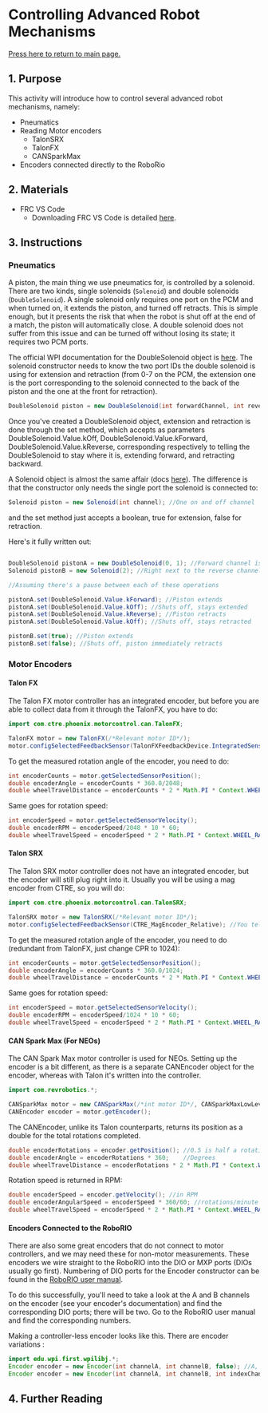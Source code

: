 # Controlling Advanced Robot Mechanisms

[Press here to return to main page.](https://github.com/iron-claw-972/Curriculum2020)

## 1. Purpose

This activity will introduce how to control several advanced robot mechanisms, namely:
- Pneumatics
- Reading Motor encoders
  - TalonSRX
  - TalonFX
  - CANSparkMax
- Encoders connected directly to the RoboRio

## 2. Materials

- FRC VS Code
  - Downloading FRC VS Code is detailed [here](https://github.com/iron-claw-972/Curriculum2020/blob/master/InstallingFrcPrereqs.md#frc-vscode).

## 3. Instructions

### Pneumatics

A piston, the main thing we use pneumatics for, is controlled by a solenoid. There are two kinds, single solenoids (```Solenoid```) and double solenoids (```DoubleSolenoid```). A single solenoid only requires one port on the PCM and when turned on, it extends the piston, and turned off retracts. This is simple enough, but it presents the risk that when the robot is shut off at the end of a match, the piston will automatically close. A double solenoid does not suffer from this issue and can be turned off without losing its state; it requires two PCM ports. 

The official WPI documentation for the DoubleSolenoid object is [here](https://first.wpi.edu/FRC/roborio/release/docs/java/edu/wpi/first/wpilibj/DoubleSolenoid.html). 
The solenoid constructor needs to know the two port IDs the double solenoid is using for extension and retraction (from 0-7 on the PCM, the extension one is the port corresponding to the solenoid connected to the back of the piston and the one at the front for retraction). 

```java 
DoubleSolenoid piston = new DoubleSolenoid(int forwardChannel, int reverseChannel); //forwardChannel for extension, reverseChannel for retraction, from 0 - 7
```

Once you've created a DoubleSolenoid object, extension and retraction is done through the set method, which accepts as parameters DoubleSolenoid.Value.kOff, DoubleSolenoid.Value.kForward, DoubleSolenoid.Value.kReverse, corresponding respectively to telling the DoubleSolenoid to stay where it is, extending forward, and retracting backward. 

A Solenoid object is almost the same affair (docs [here](https://first.wpi.edu/FRC/roborio/release/docs/java/edu/wpi/first/wpilibj/Solenoid.html)). The difference is that the constructor only needs the single port the solenoid is connected to:

```java 
Solenoid piston = new Solenoid(int channel); //One on and off channel
```

and the set method just accepts a boolean, true for extension, false for retraction. 

Here's it fully written out:

```java

DoubleSolenoid pistonA = new DoubleSolenoid(0, 1); //Forward channel is leftmost port on PCM and reverse is to its right
Solenoid pistonB = new Solenoid(2); //Right next to the reverse channel for the other solenoid

//Assuming there's a pause between each of these operations

pistonA.set(DoubleSolenoid.Value.kForward); //Piston extends
pistonA.set(DoubleSolenoid.Value.kOff); //Shuts off, stays extended
pistonA.set(DoubleSolenoid.Value.kReverse); //Piston retracts
pistonA.set(DoubleSolenoid.Value.kOff); //Shuts off, stays retracted

pistonB.set(true); //Piston extends
pistonB.set(false); //Shuts off, piston immediately retracts

```

### Motor Encoders

#### Talon FX

The Talon FX motor controller has an integrated encoder, but before you are able to collect data from it through the TalonFX, you have to do:

```java
import com.ctre.phoenix.motorcontrol.can.TalonFX;

TalonFX motor = new TalonFX(/*Relevant motor ID*/);
motor.configSelectedFeedbackSensor(TalonFXFeedbackDevice.IntegratedSensor); //You tell the TalonFX to set its associated encoder to the integrated one
```
To get the measured rotation angle of the encoder, you need to do:

```java
int encoderCounts = motor.getSelectedSensorPosition();                  //An encoder measures rotation in "ticks"; a TalonFX encoder has 2048 CPR (Counts per rotation)
double encoderAngle = encoderCounts * 360.0/2048;                       //Converting to angle
double wheelTravelDistance = encoderCounts * 2 * Math.PI * Context.WHEEL_RADIUS / 2048; //Converting to the distance a wheel travels in m (assuming WHEEL_RADIUS in m)
```
Same goes for rotation speed:

```java
int encoderSpeed = motor.getSelectedSensorVelocity();                    //Encoder ticks per 100 ms; 2048 CPR
double encoderRPM = encoderSpeed/2048 * 10 * 60;                         //Converting to RPM
double wheelTravelSpeed = encoderSpeed * 2 * Math.PI * Context.WHEEL_RADIUS / 2048 * 10; //Converting to the linear speed of the wheel in m/s (assuming WHEEL_RADIUS in m)
```

#### Talon SRX

The Talon SRX motor controller does not have an integrated encoder, but the encoder will still plug right into it. Usually you will be using a mag encoder from CTRE, so you will do:

```java
import com.ctre.phoenix.motorcontrol.can.TalonSRX;

TalonSRX motor = new TalonSRX(/*Relevant motor ID*/);
motor.configSelectedFeedbackSensor(CTRE_MagEncoder_Relative); //You tell the TalonSRX to set its encoder to a mag encoder mimicking a quadrature encoder
```
To get the measured rotation angle of the encoder, you need to do (redundant from TalonFX, just change CPR to 1024):

```java
int encoderCounts = motor.getSelectedSensorPosition();                  //An encoder measures rotation in "ticks"; a CTRE Mag Encoder has 1024 CPR (Counts per rotation)
double encoderAngle = encoderCounts * 360.0/1024;                       //Converting to angle
double wheelTravelDistance = encoderCounts * 2 * Math.PI * Context.WHEEL_RADIUS / 1024; //Converting to the distance a wheel travels in m (assuming WHEEL_RADIUS in m)
```
Same goes for rotation speed:

```java
int encoderSpeed = motor.getSelectedSensorVelocity();                    //Encoder ticks per 100 ms; 2048 CPR
double encoderRPM = encoderSpeed/1024 * 10 * 60;                         //Converting to RPM
double wheelTravelSpeed = encoderSpeed * 2 * Math.PI * Context.WHEEL_RADIUS / 1024 * 10; //Converting to the linear speed of the wheel in m/s (assuming WHEEL_RADIUS in m)
```

#### CAN Spark Max (For NEOs)

The CAN Spark Max motor controller is used for NEOs. Setting up the encoder is a bit different, as there is a separate CANEncoder object for the encoder, whereas with Talon it's written into the controller.

```java
import com.revrobotics.*;

CANSparkMax motor = new CANSparkMax(/*int motor ID*/, CANSparkMaxLowLevel.MotorType.kBrushless); //If you happen to be using a brushed motor (unlikely), change this to kBrushed
CANEncoder encoder = motor.getEncoder();                                                         //This is the object you will reference to get encoder values
```

The CANEncoder, unlike its Talon counterparts, returns its position as a double for the total rotations completed.

```java
double encoderRotations = encoder.getPosition(); //0.5 is half a rotation, 1 is a full rotation, -0.5 is a half rotation back, etc.
double encoderAngle = encoderRotations * 360;    //Degrees
double wheelTravelDistance = encoderRotations * 2 * Math.PI * Context.WHEEL_RADIUS;
```

Rotation speed is returned in RPM:

```java
double encoderSpeed = encoder.getVelocity(); //in RPM
double encoderAngularSpeed = encoderSpeed * 360/60; //rotations/minute to degrees/second
double wheelTravelSpeed = encoderSpeed * 2 * Math.PI * Context.WHEEL_RADIUS / 60;
```

#### Encoders Connected to the RoboRIO

There are also some great encoders that do not connect to motor controllers, and we may need these for non-motor measurements. These encoders we wire straight to the RoboRIO into the DIO or MXP ports (DIOs usually go first). Numbering of DIO ports for the Encoder constructor can be found in the [RoboRIO user manual](http://www.ni.com/pdf/manuals/374474a.pdf).

To do this successfully, you'll need to take a look at the A and B channels on the encoder (see your encoder's documentation) and find the corresponding DIO ports; there will be two. Go to the RoboRIO user manual and find the corresponding numbers.

Making a controller-less encoder looks like this. There are encoder variations :

```java
import edu.wpi.first.wpilibj.*;
Encoder encoder = new Encoder(int channelA, int channelB, false); //A, B Dio Port numbers, and if your encoder is in reverse just make the boolean true, if ok leave false
Encoder encoder = new Encoder(int channelA, int channelB, int indexChannel, false) //Some encoders have an index channel; this is unnecessary to wire but necessary for absolute encoders
```

## 4. Further Reading
